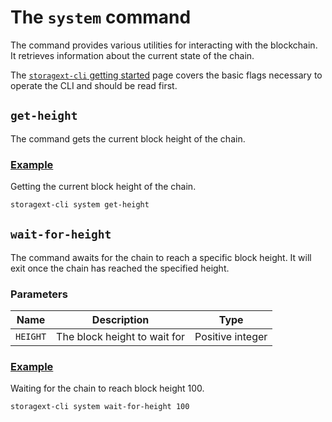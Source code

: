 # The `system` command

The command provides various utilities for interacting with the blockchain. It retrieves information about the current state of the chain.

<div class="warning">
The <a href="./index.md"><code>storagext-cli</code> getting started</a> page covers the basic flags necessary to operate the CLI and should be read first.
</div>

## `get-height`

The command gets the current block height of the chain.

### <a class="header" id="get-height.example" href="#get-height.example">Example</a>

Getting the current block height of the chain.

```bash
storagext-cli system get-height
```

## `wait-for-height`

The command awaits for the chain to reach a specific block height. It will exit once the chain has reached the specified height.

### Parameters

| Name     | Description                  | Type             |
| -------- | ---------------------------- | ---------------- |
| `HEIGHT` | The block height to wait for | Positive integer |

### <a class="header" id="wait-for-height.example" href="#wait-for-height.example">Example</a>

Waiting for the chain to reach block height 100.

```bash
storagext-cli system wait-for-height 100
```
